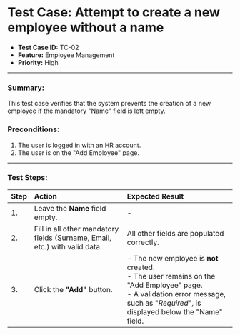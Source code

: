 # Test Case: Attempt to create a new employee without a name

- **Test Case ID:** TC-02
- **Feature:** Employee Management
- **Priority:** High

---

### Summary:
This test case verifies that the system prevents the creation of a new employee if the mandatory "Name" field is left empty.

### Preconditions:
1.  The user is logged in with an HR account.
2.  The user is on the "Add Employee" page.

---

### Test Steps:

| Step | Action | Expected Result |
| :--- | :--- | :--- |
| 1. | Leave the **Name** field empty. | - |
| 2. | Fill in all other mandatory fields (Surname, Email, etc.) with valid data. | All other fields are populated correctly. |
| 3. | Click the **"Add"** button. | - The new employee is **not** created. <br>- The user remains on the "Add Employee" page. <br>- A validation error message, such as "*Required*", is displayed below the "Name" field. |
